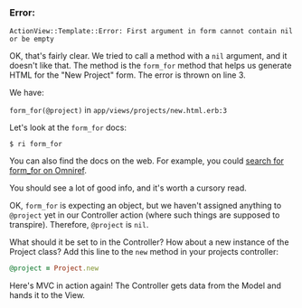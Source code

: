 
### Error:

```
ActionView::Template::Error: First argument in form cannot contain nil or be empty
```

OK, that's fairly clear. We tried to call a method with a `nil` argument, and it doesn't like that. The method is the `form_for` method that helps us generate HTML for the "New Project" form. The error is thrown on line 3.

We have:

`form_for(@project)` in `app/views/projects/new.html.erb:3`

Let's look at the `form_for` docs:

    $ ri form_for

You can also find the docs on the web. For example, you could [search for form_for on Omniref](http://www.omniref.com/?q=form_for).

You should see a lot of good info, and it's worth a cursory read.

OK, `form_for` is expecting an object, but we haven't assigned anything to `@project` yet in our Controller action (where such things are supposed to transpire). Therefore, `@project` is `nil`.

What should it be set to in the Controller? How about a new instance of the Project class? Add this line to the `new` method in your projects controller:

```ruby
@project = Project.new
```

Here's MVC in action again! The Controller gets data from the Model and hands it to the View.

